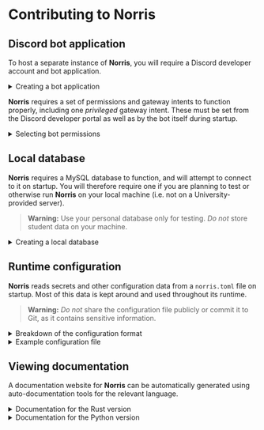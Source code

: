 # Contributing to Norris

## Discord bot application

To host a separate instance of **Norris**, you will require a Discord developer account and bot application.

<details>
<summary>Creating a bot application</summary>

1. [Create a new application](https://discord.com/developers/docs/getting-started#step-1-creating-an-app) in the Discord developer portal.

2. In this application, navigate to `Settings > Bot` and create a new bot.

    > **Note:** Copy the bot token and store it somewhere safe - you will require it later.

    > **Warning:** *Do not* share the bot token publicly or commit it to Git, as this allows others to log in as the bot.

3. Set the bot application's logo, which can be downloaded from the University's [branding guidelines](https://www.nottingham.ac.uk/brand/visual/logos.aspx).

4. Disable the public bot option.
</details>

**Norris** requires a set of permissions and gateway intents to function properly, including one *privileged* gateway intent.
These must be set from the Discord developer portal as well as by the bot itself during startup.

<details>
<summary>Selecting bot permissions</summary>

1. In the bot application, navigate to `Bot > Privileged Gateway Intents` and enable the server members intent.

    > **Note:** Without this intent, the bot will not receive events when users join or leave the server.

2. Then navigate to `OAuth2 > URL Generator` and select the following scopes:
    - `bot`
    - `applications.commands`

3. Next, select the following permissions:
    - `Manage Roles`
    - `Manage Nicknames`
    - `Send Messages`

4. You can then use the generated URL to invite the bot to a Discord server.
</details>

## Local database

**Norris** requires a MySQL database to function, and will attempt to connect to it on startup.
You will therefore require one if you are planning to test or otherwise run **Norris** on your local machine (i.e. not on a University-provided server).

> **Warning:** Use your personal database only for testing. *Do not* store student data on your machine.

<details>
<summary>Creating a local database</summary>

1. Download and install the [MySQL Community Server](https://dev.mysql.com/downloads/mysql).

    > **Note:** Note down the server host and login details for the root user and other users - you will require them later.

2. Launch the MySQL client and create a new database.

    > **Note:** Note down the database name - you will require it later.

3. Connect to the newly created database and run some queries to verify that it works.

</details>

## Runtime configuration

**Norris** reads secrets and other configuration data from a `norris.toml` file on startup.
Most of this data is kept around and used throughout its runtime.

> **Warning:** *Do not* share the configuration file publicly or commit it to Git, as it contains sensitive information.

<details>
<summary>Breakdown of the configuration format</summary>

- `bot-token` - **Norris**' Discord bot token

- `database-url` - a MySQL database connection URL in the format `mysql://username:password@host/dbname`

- `guild-id` - the ID of the guild where **Norris** will be running

- `log-path` - a path to a log file where logs during operation will be dumped

- `channels`

    - `arrival-channel-id` - the ID of the channel where new users will first land (aka `#foyer`)

    - `support-channel-id` - the ID of the channel to redirect users to for registration support (aka `#registration-support`)

    - `log-channel-id` - the ID of the channel to log each user's registration process to (aka `#registration-logs`)

    - `nickname-channel-id` - the ID of the channel where nickname requests will be posted for mentors to handle (aka `#nickname-queue`)

    - `undergrad`

        - `main-channel-id` - the ID of the main undergraduate channel containing both students and staff (aka `#atrium-chatter`)

    - `postgrad`

        - `main-channel-id` - the ID of the main postgraduate channel containing both students and staff (aka `#postgrad-atrium`)

        - `common-channel-id` - the ID of the student-only postgraduate channel (aka `#postgrad-common-chatter`)

- `roles`

    - `hierarchy`

        - `undergrad-role-id` - the ID of the role for undergraduate students

        - `postgrad-role-id` - the ID of the role for postgraduate students

        - `mentor-role-id` - the ID of the role for mentors

        - `senior-mentor-role-id` - the ID of the role for senior mentors

        - `honorary-mentor-role-id` - the ID of the role for honorary mentors

        - `undergrad-role-id` - the ID of the role for faculty members

    - `pronouns`

        - `he-him-role-id` - the ID of the "he/him" pronouns role

        - `she-her-role-id` - the ID of the "she/her" pronouns role

        - `they-them-role-id` - the ID of the "they/them" pronouns role

        - `xe-xem-role-id` - the ID of the "xe/xem" pronouns role

        - `any-pronouns-role-id` - the ID of the "any pronouns" role
        
        - `ask-pronouns-role-id` - the ID of the "ask me" pronouns role

    - `housing`

        - `jc-catered-role-id` - the ID of the role for catered Jubilee halls

        - `jc-self-catered-role-id` - the ID of the role for self-catered halls around Jubilee

        - `up-catered-role-id` - the ID of the role for catered University Park halls

        - `up-self-catered-role-id` - the ID of the role for self-catered halls around University Park

        - `private-house-role-id` - the ID of the role for private housing
</details>

<details>
<summary>Example configuration file</summary>

```toml
bot-token = "norris-bot-token"
database-url = "mysql://norris-user:norris-password@localhost/norris-db"
guild-id = 1234567890987654321
log-path = "norris.log"

[channels]
arrival-channel-id = 1234567890987654321
support-channel-id = 1234567890987654321
log-channel-id = 1234567890987654321
nickname-channel-id = 1234567890987654321

[channels.undergrad]
main-channel-id = 1234567890987654321

[channels.postgrad]
main-channel-id = 1234567890987654321
common-channel-id = 1234567890987654321

[roles.hierarchy]
undergrad-role-id = 1234567890987654321
postgrad-role-id = 1234567890987654321
mentor-role-id = 1234567890987654321
senior-mentor-role-id = 1234567890987654321
honorary-mentor-role-id = 1234567890987654321
faculty-role-id = 1234567890987654321

[roles.pronouns]
he-him-role-id = 1234567890987654321
she-her-role-id = 1234567890987654321
they-them-role-id = 1234567890987654321
xe-xem-role-id = 1234567890987654321
any-pronouns-role-id = 1234567890987654321
ask-pronouns-role-id = 1234567890987654321

[roles.housing]
jc-catered-role-id = 1234567890987654321
jc-self-catered-role-id = 1234567890987654321
up-catered-role-id = 1234567890987654321
up-self-catered-role-id = 1234567890987654321
private-house-role-id = 1234567890987654321
```
</details>

## Viewing documentation

A documentation website for **Norris** can be automatically generated using auto-documentation tools for the relevant language.

<details>
<summary>Documentation for the Rust version</summary>

1. Ensure you have [`rustdoc`](https://doc.rust-lang.org/rustdoc) installed.

    > **Note:** `rustdoc` ships with the compiler and is installed by default when installing a Rust toolchain. In case it is unavailable, you can re-install it by running `rustup component add rustc`.

2. From the project root, run `cargo doc --open`.

    > **Note:** You can omit the `--open` flag if you just want to re-generate the documentation without opening a new browser tab.
</details>

<details>
<summary>Documentation for the Python version</summary>

1. Install [`pdoc3`](https://pdoc3.github.io/pdoc) by running `pip install pdoc3`.

    > **Note:** Ensure you install `pdoc3`, not `pdoc`, which is an unmaintained version of the same.

2. From the project root, run `pdoc3 norris --html --force`.
</details>